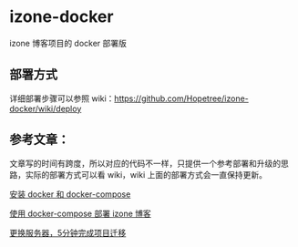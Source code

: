 # izone-docker
izone 博客项目的 docker 部署版

## 部署方式
详细部署步骤可以参照 wiki：https://github.com/Hopetree/izone-docker/wiki/deploy


## 参考文章：
文章写的时间有跨度，所以对应的代码不一样，只提供一个参考部署和升级的思路，实际的部署方式可以看 wiki，wiki 上面的部署方式会一直保持更新。

[安装 docker 和 docker-compose](http://tendcode.com/article/install-docker/)

[使用 docker-compose 部署 izone 博客](http://tendcode.com/article/izone-docker/)

[更换服务器，5分钟完成项目迁移](https://tendcode.com/article/docker-rebuild/)



